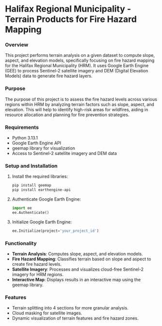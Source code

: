 # Halifax Regional Municipality - Terrain Products for Fire Hazard Mapping

### Overview
This project performs terrain analysis on a given dataset to compute slope, aspect, and elevation models, specifically focusing on fire hazard mapping for the Halifax Regional Municipality (HRM). It uses Google Earth Engine (GEE) to process Sentinel-2 satellite imagery and DEM (Digital Elevation Models) data to generate fire hazard layers.

### Purpose
The purpose of this project is to assess the fire hazard levels across various regions within HRM by analyzing terrain factors such as slope, aspect, and elevation. This will help to identify high-risk areas for wildfires, aiding in resource allocation and planning for fire prevention strategies.

### Requirements
- Python 3.13.1
- Google Earth Engine API
- geemap library for visualization
- Access to Sentinel-2 satellite imagery and DEM data

### Setup and Installation
1. Install the required libraries:
    ```bash
    pip install geemap
    pip install earthengine-api
    ```

2. Authenticate Google Earth Engine:
    ```python
    import ee
    ee.Authenticate()
    ```

3. Initialize Google Earth Engine:
    ```python
    ee.Initialize(project='your_project_id')
    ```

### Functionality
- **Terrain Analysis**: Computes slope, aspect, and elevation models.
- **Fire Hazard Mapping**: Classifies terrain based on slope and aspect to create fire hazard levels.
- **Satellite Imagery**: Processes and visualizes cloud-free Sentinel-2 imagery for HRM regions.
- **Interactive Map**: Displays results in an interactive map using the geemap library.

### Features
- Terrain splitting into 4 sections for more granular analysis.
- Cloud masking for satellite images.
- Dynamic visualization of terrain features and fire hazard zones.
